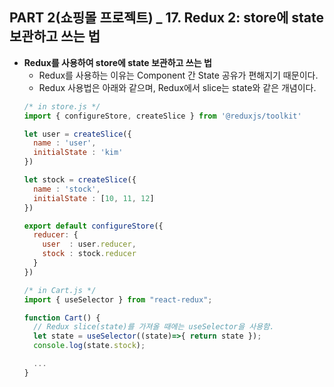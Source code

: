 ## PART 2(쇼핑몰 프로젝트) _ 17. Redux 2: store에 state 보관하고 쓰는 법

- **Redux를 사용하여 store에 state 보관하고 쓰는 법**
  - Redux를 사용하는 이유는 Component 간 State 공유가 편해지기 때문이다.
  - Redux 사용법은 아래와 같으며, Redux에서 slice는 state와 같은 개념이다.
  ```jsx
  /* in store.js */
  import { configureStore, createSlice } from '@reduxjs/toolkit'

  let user = createSlice({
    name : 'user',
    initialState : 'kim'
  })

  let stock = createSlice({
    name : 'stock',
    initialState : [10, 11, 12]
  })
  
  export default configureStore({
    reducer: { 
      user  : user.reducer,
      stock : stock.reducer
    }
  }) 
  ```
  ```jsx
  /* in Cart.js */
  import { useSelector } from "react-redux";

  function Cart() {
    // Redux slice(state)를 가져올 때에는 useSelector을 사용함.
    let state = useSelector((state)=>{ return state }); 
    console.log(state.stock);

    ...
  }
  
  ```
